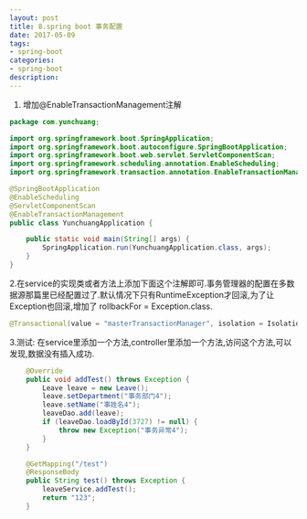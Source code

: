 ```yaml
---
layout: post
title: 8.spring boot 事务配置
date: 2017-05-09
tags:
- spring-boot
categories:
- spring-boot
description:
---
```

1. 增加@EnableTransactionManagement注解

```java
package com.yunchuang;

import org.springframework.boot.SpringApplication;
import org.springframework.boot.autoconfigure.SpringBootApplication;
import org.springframework.boot.web.servlet.ServletComponentScan;
import org.springframework.scheduling.annotation.EnableScheduling;
import org.springframework.transaction.annotation.EnableTransactionManagement;

@SpringBootApplication
@EnableScheduling
@ServletComponentScan
@EnableTransactionManagement
public class YunchuangApplication {

	public static void main(String[] args) {
		SpringApplication.run(YunchuangApplication.class, args);
	}
}

```

2.在service的实现类或者方法上添加下面这个注解即可.事务管理器的配置在多数据源那篇里已经配置过了.默认情况下只有RuntimeException才回滚,为了让Exception也回滚,增加了 rollbackFor = Exception.class.

```java
@Transactional(value = "masterTransactionManager", isolation = Isolation.DEFAULT, propagation = Propagation.REQUIRED, rollbackFor = Exception.class)
```

3.测试:
在service里添加一个方法,controller里添加一个方法,访问这个方法,可以发现,数据没有插入成功.

```java
    @Override
	public void addTest() throws Exception {
		Leave leave = new Leave();
		leave.setDepartment("事务部门4");
		leave.setName("事姓名4");
		leaveDao.add(leave);
		if (leaveDao.loadById(3727) != null) {
			throw new Exception("事务异常4");
		}
	}
```

```java
	@GetMapping("/test")
	@ResponseBody
	public String test() throws Exception {
		leaveService.addTest();
		return "123";
	}
```